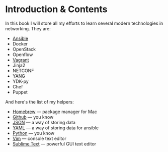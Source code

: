# Introduction & Contents

In this book I will store all my efforts to learn several modern technologies in networking. They are:

* [Ansible](ansible.md)
* Docker
* OpenStack
* Openflow
* [Vagrant](/vagrant/README.md)
* Jinja2
* NETCONF
* YANG
* YDK-py
* Chef
* Puppet

And here's the list of my helpers:

* [Homebrew](https://brew.sh/) — package manager for Mac
* [Github](https://github.com) — you know
* [JSON](https://en.wikipedia.org/wiki/JSON) — a way of storing data
* [YAML](https://en.wikipedia.org/wiki/YAML) — a way of storing data for ansible
* [Python](https://www.python.org/) — you know
* [Vim](http://www.vim.org/) — console text editor
* [Sublime Text](https://www.sublimetext.com/) — powerful GUI text editor




